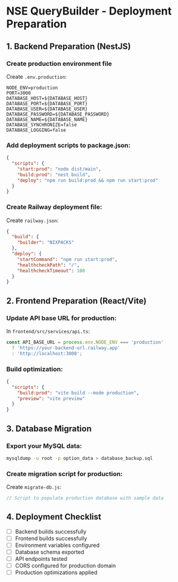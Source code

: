 # NSE QueryBuilder - Deployment Preparation

## 1. Backend Preparation (NestJS)

### Create production environment file
Create `.env.production`:
```env
NODE_ENV=production
PORT=3000
DATABASE_HOST=${DATABASE_HOST}
DATABASE_PORT=${DATABASE_PORT}
DATABASE_USER=${DATABASE_USER}
DATABASE_PASSWORD=${DATABASE_PASSWORD}
DATABASE_NAME=${DATABASE_NAME}
DATABASE_SYNCHRONIZE=false
DATABASE_LOGGING=false
```

### Add deployment scripts to package.json:
```json
{
  "scripts": {
    "start:prod": "node dist/main",
    "build:prod": "nest build",
    "deploy": "npm run build:prod && npm run start:prod"
  }
}
```

### Create Railway deployment file:
Create `railway.json`:
```json
{
  "build": {
    "builder": "NIXPACKS"
  },
  "deploy": {
    "startCommand": "npm run start:prod",
    "healthcheckPath": "/",
    "healthcheckTimeout": 100
  }
}
```

## 2. Frontend Preparation (React/Vite)

### Update API base URL for production:
In `frontend/src/services/api.ts`:
```typescript
const API_BASE_URL = process.env.NODE_ENV === 'production' 
  ? 'https://your-backend-url.railway.app' 
  : 'http://localhost:3000';
```

### Build optimization:
```json
{
  "scripts": {
    "build:prod": "vite build --mode production",
    "preview": "vite preview"
  }
}
```

## 3. Database Migration

### Export your MySQL data:
```bash
mysqldump -u root -p option_data > database_backup.sql
```

### Create migration script for production:
Create `migrate-db.js`:
```javascript
// Script to populate production database with sample data
```

## 4. Deployment Checklist

- [ ] Backend builds successfully
- [ ] Frontend builds successfully  
- [ ] Environment variables configured
- [ ] Database schema exported
- [ ] API endpoints tested
- [ ] CORS configured for production domain
- [ ] Production optimizations applied